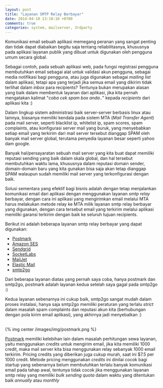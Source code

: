 ```yaml
---
layout: post
title: "Layanan SMTP Relay Berbayar"
date: 2014-04-10 13:10:10 +0700
comments: true
categories: system, mailserver, 3rdparty
---
```



Komunikasi email sebuah aplikasi memegang peranan yang sangat penting dan tidak dapat diabaikan begitu saja tentang reliabilitasnya, khususnya pada aplikasi layanan publik yang  dibuat untuk digunakan oleh pengguna umum secara global.

Sebagai contoh, pada sebuah aplikasi web, pada fungsi registrasi pengguna membutuhkan email sebagai alat untuk validasi akun pengguna, sebagai media notifikasi bagi pengguna, atau juga digunakan sebagai *mailing list* dalam aplikasi, tetapi apa yang terjadi jika semua email yang dikirim tidak terlihat dalam *inbox* para recipients? Tentunya bukan merupakan alasan yang baik dalam membentuk layanan dari aplikasi, jika kita pernah mengatakan kalimat "*coba cek spam box anda..*" kepada *recipients* dari aplikasi kita :)

Dalam lingkup sistem administrasi baik server-server berbasis linux atau lainnya, biasanya memiliki kendala pada sistem MTA (*Mail Transfer Agent*) pada mail server, seperti blacklist ip, whitelist ip, spam scores, spam complaints, atau konfigurasi server mail yang buruk, yang menyebabkan setiap email yang terkirim dari mail server tersebut dianggap SPAM oleh banyak mail server global, terutama penyedia layanan besar seperti yahoo dam google.


Banyak hal/persayaratan sebuah mail server yang kita buat dapat memiliki reputasi sending yang baik dalam skala global, dan hal tersebut membutuhkan waktu lama, khususnya dalam reputasi domain sender, domain-domain baru yang kita gunakan bisa saja akan tetap dianggap SPAM walaupun sudah memiliki mail server yang terkonfigurasi dengan baik.


Solusi sementara yang efektif bagi bisnis adalah dengan tetap menjalankan komunikasi email dari aplikasi dengan menggunakan layanan *smtp relay* berbayar, dengan cara ini aplikasi yang mengirimkan email melalui MTA harus melakukan metode relay ke MTA milik layanan smtp relay berbayar yang digunakan, dengan cara tersebut email yang terkirim melalui aplikasi memiliki garansi terkirim dengan baik ke seluruh tujuan recipients.

Berikut ini adalah beberapa layanan smtp relay berbayar yang dapat digunakan:

* [Postmark](http://postmarkapp.com/)
* [Amazon SES](http://aws.amazon.com/ses/)
* [Sendgrid](http://sendgrid.com/)
* [SocketLabs](http://socketlabs.com/)
* [MailJet](http://www.mailjet.com/)
* [Elastic Mail](http://www.elasticemail.com/)
* [smtp2go](http://www.elasticemail.com/)


Dari beberapa layanan diatas yang pernah saya coba, hanya postmark dan smtp2go, postmark adalah layanan kedua setelah saya gagal pada smtp2go :)

Kedua layanan sebenarnya ini cukup baik, smtp2go sangat mudah dalam proses instalasi, hanya saja smtp2go memiliki peraturan yang terlalu *strict* dalam masalah spam complaints dan reputasi akun kita (berhubungan dengan pola kirim email aplikasi), yang akhirnya jadi menyebalkan :)

<br />
{% img center /images/img/postmark.png %}



[Postmark](http://postmarkapp.com/) memiliki kelebihan lain dalam masalah perhitungan sewa layanan, yaitu menggunakan *credits* untuk mengirim email, jika kita memiliki 1000 credit, maka mail server kita bisa menggunakan relay sebanyak 1000 email terkirim. Pricing credits yang diberikan juga cukup murah, saat ini $7.5 per 1000 credit. Metode pricing menggunakan *credits* ini dinilai cocok bagi startup yang sebenarnya belum membutuhkan terlalu banyak komunikasi email pada tahap awal, tentunya tidak cocok jika menggunakan layanan smtp relay yang memiliki *bulk sending quota* dalam waktu yang ditentukan baik *annually* atau *monthly*
